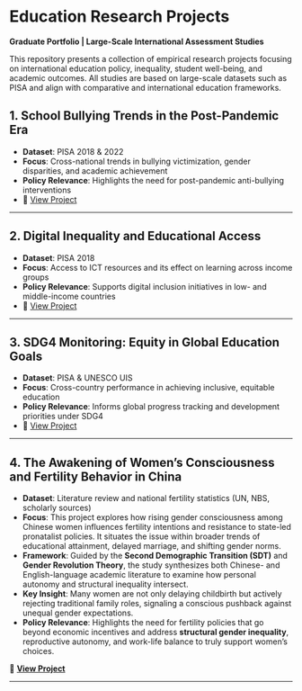 # Education Research Projects  
**Graduate Portfolio | Large-Scale International Assessment Studies**

This repository presents a collection of empirical research projects focusing on international education policy, inequality, student well-being, and academic outcomes. All studies are based on large-scale datasets such as PISA and align with comparative and international education frameworks.


## 1. School Bullying Trends in the Post-Pandemic Era
- **Dataset**: PISA 2018 & 2022
- **Focus**: Cross-national trends in bullying victimization, gender disparities, and academic achievement
- **Policy Relevance**: Highlights the need for post-pandemic anti-bullying interventions
- 🔗 [View Project](./school-bullying-trends/README.md)

---

## 2. Digital Inequality and Educational Access
- **Dataset**: PISA 2018
- **Focus**: Access to ICT resources and its effect on learning across income groups
- **Policy Relevance**: Supports digital inclusion initiatives in low- and middle-income countries
- 🔗 [View Project](./digital-inequality-pisa/README.md)

---

## 3. SDG4 Monitoring: Equity in Global Education Goals
- **Dataset**: PISA & UNESCO UIS
- **Focus**: Cross-country performance in achieving inclusive, equitable education
- **Policy Relevance**: Informs global progress tracking and development priorities under SDG4
- 🔗 [View Project](./sdg4-compliance-analysis/README.md)

---

## 4. The Awakening of Women’s Consciousness and Fertility Behavior in China

- **Dataset**: Literature review and national fertility statistics (UN, NBS, scholarly sources)  
- **Focus**: This project explores how rising gender consciousness among Chinese women influences fertility intentions and resistance to state-led pronatalist policies. It situates the issue within broader trends of educational attainment, delayed marriage, and shifting gender norms.  
- **Framework**: Guided by the **Second Demographic Transition (SDT)** and **Gender Revolution Theory**, the study synthesizes both Chinese- and English-language academic literature to examine how personal autonomy and structural inequality intersect.  
- **Key Insight**: Many women are not only delaying childbirth but actively rejecting traditional family roles, signaling a conscious pushback against unequal gender expectations.  
- **Policy Relevance**: Highlights the need for fertility policies that go beyond economic incentives and address **structural gender inequality**, reproductive autonomy, and work-life balance to truly support women’s choices.

🔗 **[View Project](./women-consciousness/)**

---
